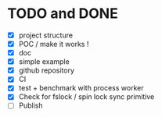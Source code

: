 # TODO and DONE

- [x] project structure
- [x] POC / make it works !
- [x] doc
- [x] simple example
- [x] github repository
- [x] CI
- [x] test + benchmark with process worker
- [x] Check for fslock / spin lock sync primitive
- [ ] Publish
